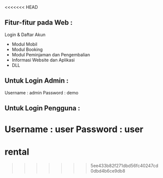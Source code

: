 <<<<<<< HEAD
## Fitur-fitur pada Web :

Login & Daftar Akun
- Modul Mobil
- Modul Booking
- Modul Peminjaman dan Pengembalian 
- Informasi Website dan Aplikasi
- DLL

## Untuk Login Admin :

Username : admin
Password : demo 

## Untuk Login Pengguna :

Username : user
Password : user
=======
# rental
>>>>>>> 5ee433b82f271dbd56fc40247cd0dbd4b6ce9db8
